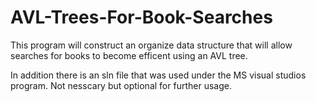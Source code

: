 # AVL-Trees-For-Book-Searches
This program will construct an organize data structure that will allow searches for books to become efficent using an AVL tree.

In addition there is an sln file that was used under the MS visual studios program. Not nesscary but optional for further usage.
